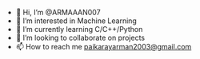 - 👋 Hi, I’m @ARMAAAN007
- 👀 I’m interested in Machine Learning
- 🌱 I’m currently learning C/C++/Python
- 💞️ I’m looking to collaborate on projects
- 📫 How to reach me paikarayarman2003@gmail.com

<!---
ARMAAAN007/ARMAAAN007 is a ✨ special ✨ repository because its `README.md` (this file) appears on your GitHub profile.
You can click the Preview link to take a look at your changes.
--->
